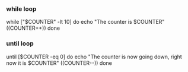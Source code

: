 ### while loop

while ["$COUNTER" -lt 10]
do
echo "The counter is $COUNTER"
((COUNTER++))
done

### until loop

until [$COUNTER -eq 0]
do
echo "The counter is now going down, right now it is $COUNTER"
((COUNTER--))
done
